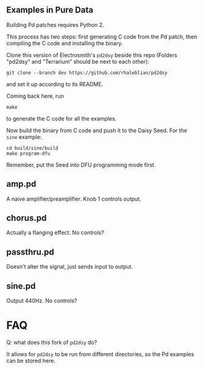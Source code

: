
Examples in Pure Data
---------------------
Building Pd patches requires Python 2.

This process has two steps: first generating C code from the Pd patch,
then compiling the C code and installing the binary.

Clone this version of Electrosmith's `pd2dsy` beside this repo
(Folders "pd2dsy" and "Terrarium" should be next to each other):

    git clone --branch dev https://github.com/rhaleblian/pd2dsy

and set it up according to its README.

Coming back here, run

    make

to generate the C code for all the examples.

Now build the binary from C code and push it to the Daisy Seed.
For the `sine` example:

    cd build/sine/build
    make program-dfu

Remember, put the Seed into DFU programming mode first.

amp.pd
------
A naive amplifier/preamplifier. Knob 1 controls output.

chorus.pd
---------
Actually a flanging effect. No controls?

passthru.pd
-----------
Doesn't alter the signal, just sends input to output.

sine.pd
-------
Output 440Hz. No controls?


FAQ
===
Q: what does this fork of `pd2dsy` do?

It allows for `pd2dsy` to be run from different directories, so the Pd examples can be stored here.

